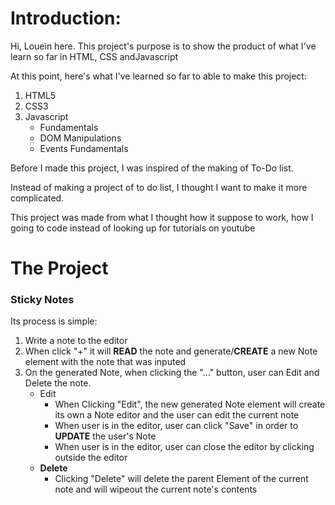 <h1>Introduction:</h1>
<p>Hi, Louein here. This project's purpose is to show the product of what I've learn so far in HTML, CSS andJavascript</p>
<p>At this point, here's what I've learned so far to able to make this project:</p>
<ol>
  <li>HTML5</li>
  <li>CSS3</li>
  <li>Javascript
    <ul>
      <li>Fundamentals</li>
      <li>DOM Manipulations</li>
      <li>Events Fundamentals</li>
    </ul>
  </li>
</ol>
<p>Before I made this project, I was inspired of the making of To-Do list.</p>
<p>Instead of making a project of to do list, I thought I want to make it more complicated.</p>
<p>This project was made from what I thought how it suppose to work, how I going to code instead of looking up for tutorials on youtube</p>

<h1>The Project</h1>
<h3>Sticky Notes</h3>
<p>Its process is simple:</p>
<ol>
  <li>Write a note to the editor</li>
  <li>When click "+" it will <b>READ</b> the note and generate/<b>CREATE</b> a new Note element with the note that was inputed</li>
  <li>On the generated Note, when clicking the "..." button, user can Edit and Delete the note.
    <ul>
      <li>Edit
         <ul>
            <li>When Clicking "Edit", the new generated Note element will create its own a Note editor and the user can edit the current note</li>
            <li>When user is in the editor, user can click "Save" in order to <b>UPDATE</b> the user's Note </li>
            <li>When user is in the editor, user can close the editor by clicking outside the editor</li>
         </ul>
      </li>
      <li><b>Delete</b>
         <ul>
            <li>Clicking "Delete" will delete the parent Element of the current note and will wipeout the current note's contents</li>
         </ul>
      </li>
    </ul>
  </li>
</ol>
